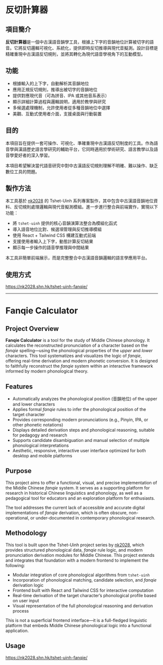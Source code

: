 # 反切計算器

## 項目簡介

**反切計算器**是一個中古漢語音韻學工具，根據上下字的音韻地位計算被切字的語音。它將反切邏輯可視化、系統化，提供即時反切推導與現代音擬測。設計目標是精確重現中古漢語反切規則，並將其轉化為現代語音學視角下的互動模型。

## 功能

* 根據輸入的上下字，自動解析其音韻地位
* 應用正規反切規則，推導出被切字的音韻地位
* 提供對應現代音（可為拼音、IPA 或其他音系表示）
* 顯示詳細計算過程與邏輯說明，適用於教學與研究
* 多候選處理機制，允許使用者從多種音韻地位中選擇
* 美觀、互動式使用者介面，支援桌面與行動裝置

## 目的

本項目旨在提供一套可操作、可視化、準確重現中古漢語反切制度的工具。作為語音學與漢語歷史語言學研究的輔助平台，它同時適用於學術研究、語言教學以及語音學愛好者的深入學習。

本項目希望解決當代語音研究中對中古漢語反切規則理解不明確、難以操作、缺乏數位工具的問題。

## 製作方法 

本工具基於 [nk2028](https://github.com/nk2028) 的 Tshet-Uinh 系列專案製作，其中包含中古漢語音韻地位資料、反切規則處理邏輯與現代音擬測模組。進一步進行整合與前端實作，實現以下功能：

* 將 `tshet-uinh` 提供的核心音韻演算法整合為模組化函式
* 導入語音地位比對、候選項管理與反切推導模組
* 使用 React + Tailwind CSS 構建互動式前端
* 支援使用者輸入上下字，動態計算反切結果
* 顯示每一步操作的語音學推理與中間結果

本工具非簡單前端展示，而是完整整合中古漢語音韻邏輯的語言學應用平台。

## 使用方式

<https://nk2028.shn.hk/tshet-uinh-fanqie/>

---

# Fanqie Calculator

## Project Overview

**Fanqie Calculator** is a tool for the study of Middle Chinese phonology. It calculates the reconstructed pronunciation of a character based on the *fanqie* spelling—using the phonological properties of the *upper* and *lower* characters. This tool systematizes and visualizes the logic of *fanqie*, offering real-time derivation and modern phonetic conversion. It is designed to faithfully reconstruct the *fanqie* system within an interactive framework informed by modern phonological theory.

## Features

* Automatically analyzes the phonological position (音韻地位) of the upper and lower characters
* Applies formal *fanqie* rules to infer the phonological position of the target character
* Provides corresponding modern pronunciations (e.g., Pinyin, IPA, or other phonetic notations)
* Displays detailed derivation steps and phonological reasoning, suitable for pedagogy and research
* Supports candidate disambiguation and manual selection of multiple phonological interpretations
* Aesthetic, responsive, interactive user interface optimized for both desktop and mobile platforms

## Purpose

This project aims to offer a functional, visual, and precise implementation of the Middle Chinese *fanqie* system. It serves as a supporting platform for research in historical Chinese linguistics and phonology, as well as a pedagogical tool for educators and an exploration platform for enthusiasts.

The tool addresses the current lack of accessible and accurate digital implementations of *fanqie* derivation, which is often obscure, non-operational, or under-documented in contemporary phonological research.

## Methodology

This tool is built upon the Tshet-Uinh project series by [nk2028](https://github.com/nk2028), which provides structured phonological data, *fanqie* rule logic, and modern pronunciation derivation modules for Middle Chinese. This project extends and integrates that foundation with a modern frontend to implement the following:

* Modular integration of core phonological algorithms from `tshet-uinh`
* Incorporation of phonological matching, candidate selection, and *fanqie* derivation logic
* Frontend built with React and Tailwind CSS for interactive computation
* Real-time derivation of the target character’s phonological profile based on user input
* Visual representation of the full phonological reasoning and derivation process

This is not a superficial frontend interface—it is a full-fledged linguistic platform that embeds Middle Chinese phonological logic into a functional application.

## Usage

<https://nk2028.shn.hk/tshet-uinh-fanqie/>
